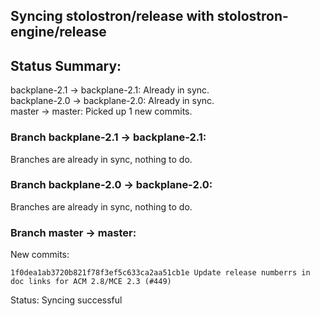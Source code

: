 ## Syncing stolostron/release with stolostron-engine/release

## Status Summary:

backplane-2.1 -> backplane-2.1: Already in sync.  
backplane-2.0 -> backplane-2.0: Already in sync.  
master -> master: Picked up 1 new commits.  

### Branch backplane-2.1 -> backplane-2.1:

Branches are already in sync, nothing to do.

### Branch backplane-2.0 -> backplane-2.0:

Branches are already in sync, nothing to do.

### Branch master -> master:

New commits:

```
1f0dea1ab3720b821f78f3ef5c633ca2aa51cb1e Update release numberrs in doc links for ACM 2.8/MCE 2.3 (#449)
```

Status: Syncing successful

